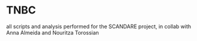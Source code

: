 # TNBC
all scripts and analysis performed for the SCANDARE project, in collab with Anna Almeida and Nouritza Torossian
